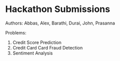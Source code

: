 # Hackathon Submissions

Authors: Abbas, Alex, Barathi, Durai, John, Prasanna

Problems:

1. Credit Score Prediction
2. Credit Card Card Fraud Detection
3. Sentiment Analysis